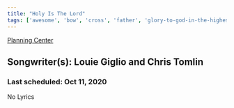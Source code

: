 ```yaml
---
title: "Holy Is The Lord"
tags: ['awesome', 'bow', 'cross', 'father', 'glory-to-god-in-the-highest', 'holiness', 'joy', 'lifting-of-hands', 'missions', 'purpose', 'relationship', 'repent', 'singing', 'struggling-as-a-christian', 'trials', 'unashamed', 'worship']
---
```


[Planning Center](https://services.planningcenteronline.com/songs/9805211)

## Songwriter(s): Louie Giglio and Chris Tomlin
### Last scheduled: Oct 11, 2020          

No Lyrics
